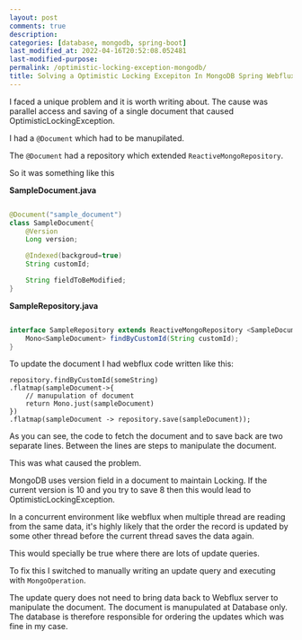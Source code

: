 ```yaml
---
layout: post
comments: true
description:
categories: [database, mongodb, spring-boot]
last_modified_at: 2022-04-16T20:52:08.052481
last-modified-purpose:
permalink: /optimistic-locking-exception-mongodb/
title: Solving a Optimistic Locking Excepiton In MongoDB Spring Webflux
---
```


I faced a unique problem and it is worth writing about. The cause was parallel access and saving of a single document that caused OptimisticLockingException.

I had a `@Document` which had to be manupilated. 

The `@Document` had a repository which extended `ReactiveMongoRepository`.

So it was something like this

**SampleDocument.java**
``` java

@Document("sample_document")
class SampleDocument{
    @Version
    Long version;

    @Indexed(backgroud=true)
    String customId;

    String fieldToBeModified;
}
```

**SampleRepository.java**

```java

interface SampleRepository extends ReactiveMongoRepository <SampleDocument>{
    Mono<SampleDocument> findByCustomId(String customId);
}
```

To update the document I had webflux code written like this:

```
repository.findByCustomId(someString)
.flatmap(sampleDocument->{
    // manupulation of document
    return Mono.just(sampleDocument)
})
.flatmap(sampleDocument -> repository.save(sampleDocument));
```

As you can see, the code to fetch the document and to save back are two separate lines. Between the lines are steps to manipulate the document.

This was what caused the problem.

MongoDB uses version field in a document to maintain Locking. If the current version is 10 and you try to save 8 then this would lead to OptimisticLockingException.

In a concurrent environment like webflux when multiple thread are reading from the same data, it's highly likely that the order the record is updated by some other thread before the current thread saves the data again.

This would specially be true where there are lots of update queries.

To fix this I switched to manually writing an update query and executing with `MongoOperation`.

The update query does not need to bring data back to Webflux server to manipulate the document. The document is manupulated at Database only. The database is therefore responsible for ordering the updates which was fine in my case.